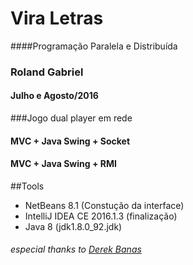 # Vira Letras
####Programação Paralela e Distribuída
### Roland Gabriel
#### Julho e Agosto/2016

###Jogo dual player em rede
#### MVC + Java Swing + Socket
#### MVC + Java Swing + RMI

##Tools
* NetBeans 8.1 (Constução da interface) 
* IntelliJ IDEA CE 2016.1.3 (finalização) 
* Java 8 (jdk1.8.0_92.jdk)

###### especial thanks to [Derek Banas](http://www.newthinktank.com/2013/02/mvc-java-tutorial/)



